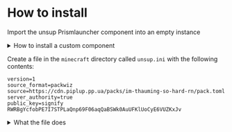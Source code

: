 # How to install

Import the unsup Prismlauncher component into an empty instance
<details>
<summary>How to install a custom component</summary>
<br>
Create an empty component with the UID of <code>com.unascribed.unsup</code> with the following contents:
<pre><code>
{
  "formatVersion": 1,
  "name": "unsup",
  "uid": "com.unascribed.unsup",
  "version": "1.1-pre9",
  "+agents": [
    {
      "name": "com.unascribed:unsup:1.1-pre9",
      "url": "https://repo.sleeping.town"
    }
  ]
}
</code></pre>
You can save this component file for later by copying it from <code>&lt;INST_DIR&gt;/patches</code> to the central mods folder, then you can just click import component and select the component json.
</details>

Create a file in the `minecraft` directory called `unsup.ini` with the following contents:

```
version=1
source_format=packwiz
source=https://cdn.piplup.pp.ua/packs/im-thauming-so-hard-rn/pack.toml
server_authority=true
public_key=signify RWRBgYcfobPE7I7STPLaQnp69F06aqQaBSWk0AuUFKlUoCyE6VUZKxJv
```

<details>
<summary>What the file does</summary>
<br>
<code>version</code> is required in all unsup config files to set the compatibility level
<br>
<code>source_format</code> specifies what type of pack unsup needs to download
<br>
<code>source</code> tells unsup where the packwiz pack is located at
<br>
<code>server_authority</code> tells unsup to download the remote <code>unsup.ini</code> file and then use that for the rest of the run
<br>
<code>public_key</code> is there for security purposes, if the signature is bad, unsup will refuse to install the pack. This prevents installing a broken version on accident, and it will also ensure that you can trust that this pack comes from me (if you get malware without using <code>public_key</code>, it's not my fault because that version of the pack probably isn't from me)
</details>